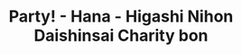 --- 
title: "Party! - Hana - Higashi Nihon Daishinsai Charity bon"
publishdate: "2019-4-13T16:48:46+02:00"
src: "https://365manga.net/manga/party-hana-higashi-nihon-daishinsai-charity-bon"
image: "https://data.365manga.net/images/thumbnails/24149-party-hana-higashi-nihon-daishinsai-charity-bon.jpg"
description: "A collection of extras from creators in Shueisha's Margaret shōjo manga magazine to raise funds for the victims of the Great Eastern Japan Earthquake disaster."
---